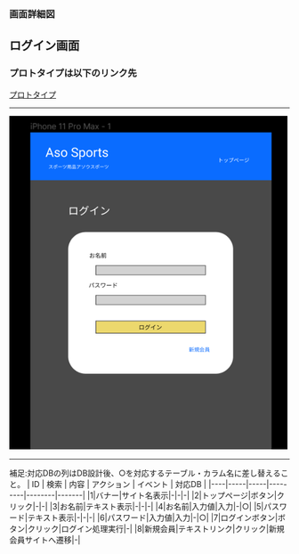 ### 画面詳細図
  ## ログイン画面
### プロトタイプは以下のリンク先
[プロトタイプ](https://www.figma.com/file/36DPETfL3dwzP5NjNW1WZQ/Untitled)
*****
<img src="img/login.png" width="500">

*****

補足:対応DBの列はDB設計後、○を対応するテーブル・カラム名に差し替えること。
| ID | 検索 | 内容 | アクション | イベント | 対応DB | 
|----|-----|-----|---------|--------|-------|
|1|バナー|サイト名表示|-|-|-| 
|2|トップページ|ボタン|クリック|-|-|
|3|お名前|テキスト表示|-|-|-| 
|4|お名前|入力値|入力|-|○| 
|5|パスワード|テキスト表示|-|-|-| 
|6|パスワード|入力値|入力|-|○| 
|7|ログインボタン|ボタン|クリック|ログイン処理実行|-| 
|8|新規会員|テキストリンク|クリック|新規会員サイトへ遷移|-|
